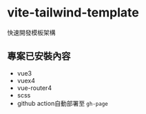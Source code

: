 # vite-tailwind-template

快速開發模板架構

## 專案已安裝內容

- vue3
- vuex4
- vue-router4
- scss
- github action自動部署至 `gh-page`
